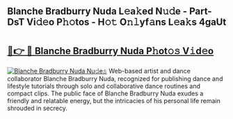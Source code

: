 ## Blanche Bradburry Nuda L𝚎a𝚔ed N𝚞𝚍e - Part-DsT Vi𝚍𝚎o P𝚑𝚘tos - H𝚘𝚝 O𝚗𝚕yf𝚊ns L𝚎a𝚔s 4gaUt

# <h2><a href="http://kf485y.oniu.top/?m=Blanche+Bradburry+Nuda">🔗👉 🔴 Blanche Bradburry Nuda P𝚑ot𝚘𝚜 V𝚒d𝚎o</a></h2>

[![Blanche Bradburry Nuda Nu𝚍e𝚜](https://i.imgur.com/0qMVB7G.gif)](http://kf485y.oniu.top/?m=Blanche+Bradburry+Nuda)
Web-based artist and dance collaborator Blanche Bradburry Nuda, recognized for publishing dance and lifestyle tutorials through solo and collaborative dance routines and compact clips. The public face of Blanche Bradburry Nuda exudes a friendly and relatable energy, but the intricacies of his personal life remain shrouded in secrecy.  
